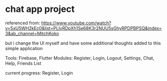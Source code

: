 # chat app project

referenced from:
https://www.youtube.com/watch?v=5xU5WH2kEc0&list=PLlvRDpXh1Se68K3r2NUU5sGhyRPDPBPSQ&index=3&ab_channel=MitchKoko

but i change the UI myself and have some additional thoughts added to this simple application

Tools: Firebase, Flutter
Modules:
Register, Login, Logout, Settings, Chat, Help, Friends List

current progress: Register, Login
